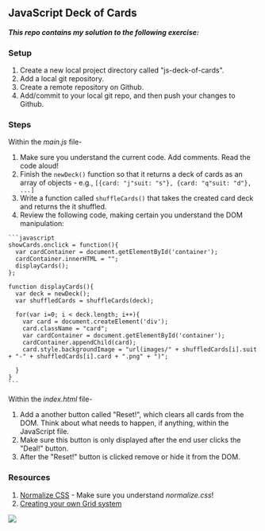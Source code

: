 ## JavaScript Deck of Cards

***This repo contains my solution to the following exercise:***

### Setup

1. Create a new local project directory called "js-deck-of-cards".
1. Add a local git repository.
1. Create a remote repository on Github.
1. Add/commit to your local git repo, and then push your changes to Github.

### Steps

Within the *main.js* file-
  1. Make sure you understand the current code. Add comments. Read the code aloud!
  1. Finish the `newDeck()` function so that it returns a deck of cards as an array of objects - e.g., `[{card: "j"suit: "s"}, {card: "q"suit: "d"}, ...]`
  1. Write a function called `shuffleCards()` that takes the created card deck and returns the it shuffled.
  1. Review the following code, making certain you understand the DOM manipulation:

    ```javascript
    showCards.onclick = function(){
      var cardContainer = document.getElementById('container');
      cardContainer.innerHTML = "";
      displayCards();
    };

    function displayCards(){
      var deck = newDeck();
      var shuffledCards = shuffleCards(deck);

      for(var i=0; i < deck.length; i++){
        var card = document.createElement('div');
        card.className = "card";
        var cardContainer = document.getElementById('container');
        cardContainer.appendChild(card);
        card.style.backgroundImage = "url(images/" + shuffledCards[i].suit + "-" + shuffledCards[i].card + ".png" + ")";

      }
    }
    ```

Within the *index.html* file-
  1. Add a another button called "Reset!", which clears all cards from the DOM. Think about what needs to happen, if anything, within the JavaScript file.
  1. Make sure this button is only displayed after the end user clicks the "Deal!" button.
  1. After the "Reset!" button is clicked remove or hide it from the DOM.

### Resources

1. [Normalize CSS](http://nicolasgallagher.com/about-normalize-css/) - Make sure you understand *normalize.css*!
1. [Creating your own Grid system](http://j4n.co/blog/Creating-your-own-css-grid-system)


![](https://raw.githubusercontent.com/gSchool/g11-course-curriculum/master/week03/03-exercises/css-grid-system/example.png?token=AB7Ld08Bk7_HEpiH6R8tnmiPLg8HeSC0ks5VtVRbwA%3D%3D)
